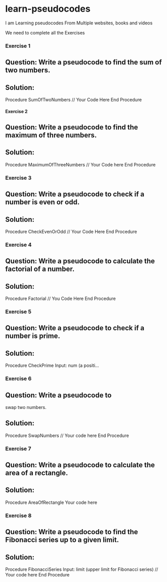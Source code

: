 # learn-pseudocodes
I am Learning pseudocodes From Multiple websites, books and videos 

We need to complete all the Exercises

### Exercise 1

## Question: Write a pseudocode to find the sum of two numbers.

## Solution:

Procedure SumOfTwoNumbers
    // Your Code Here
End Procedure

#### Exercise 2

## Question: Write a pseudocode to find the maximum of three numbers.

## Solution:

Procedure MaximumOfThreeNumbers
    // Your Code here
End Procedure

### Exercise 3

## Question: Write a pseudocode to check if a number is even or odd.

## Solution:

Procedure CheckEvenOrOdd
    // Your Code Here
End Procedure

### Exercise 4

## Question: Write a pseudocode to calculate the factorial of a number.

## Solution:

Procedure Factorial
    // You Code Here
End Procedure

### Exercise 5

## Question: Write a pseudocode to check if a number is prime.

## Solution:

Procedure CheckPrime
    Input: num (a positi…

### Exercise 6

## Question: Write a pseudocode to
swap two numbers.
## Solution:
Procedure SwapNumbers
// Your code here
End Procedure

### Exercise 7

## Question: Write a pseudocode to calculate the area of a rectangle.
## Solution:
Procedure AreaOfRectangle
Your code here

### Exercise 8

## Question: Write a pseudocode to find the Fibonacci series up to a given limit.
## Solution:
Procedure FibonacciSeries
Input: limit (upper limit for
Fibonacci series)
// Your code here
End Procedure

